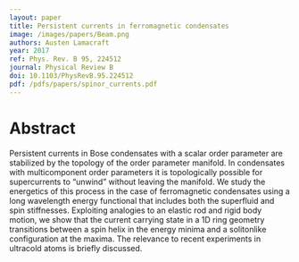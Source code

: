 ```yaml
---
layout: paper
title: Persistent currents in ferromagnetic condensates
image: /images/papers/Beam.png
authors: Austen Lamacraft
year: 2017
ref: Phys. Rev. B 95, 224512 
journal: Physical Review B
doi: 10.1103/PhysRevB.95.224512
pdf: /pdfs/papers/spinor_currents.pdf
---
```


# Abstract

Persistent currents in Bose condensates with a scalar order parameter are stabilized by the topology of the order parameter manifold. In condensates with multicomponent order parameters it is topologically possible for supercurrents to “unwind” without leaving the manifold. We study the energetics of this process in the case of ferromagnetic condensates using a long wavelength energy functional that includes both the superfluid and spin stiffnesses. Exploiting analogies to an elastic rod and rigid body motion, we show that the current carrying state in a 1D ring geometry transitions between a spin helix in the energy minima and a solitonlike configuration at the maxima. The relevance to recent experiments in ultracold atoms is briefly discussed.
